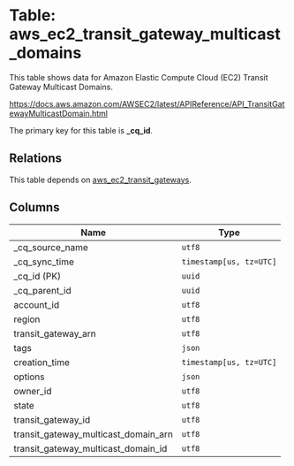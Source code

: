 # Table: aws_ec2_transit_gateway_multicast_domains

This table shows data for Amazon Elastic Compute Cloud (EC2) Transit Gateway Multicast Domains.

https://docs.aws.amazon.com/AWSEC2/latest/APIReference/API_TransitGatewayMulticastDomain.html

The primary key for this table is **_cq_id**.

## Relations

This table depends on [aws_ec2_transit_gateways](aws_ec2_transit_gateways).

## Columns

| Name          | Type          |
| ------------- | ------------- |
|_cq_source_name|`utf8`|
|_cq_sync_time|`timestamp[us, tz=UTC]`|
|_cq_id (PK)|`uuid`|
|_cq_parent_id|`uuid`|
|account_id|`utf8`|
|region|`utf8`|
|transit_gateway_arn|`utf8`|
|tags|`json`|
|creation_time|`timestamp[us, tz=UTC]`|
|options|`json`|
|owner_id|`utf8`|
|state|`utf8`|
|transit_gateway_id|`utf8`|
|transit_gateway_multicast_domain_arn|`utf8`|
|transit_gateway_multicast_domain_id|`utf8`|